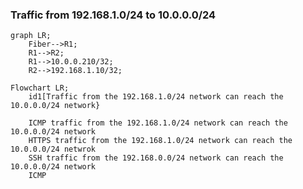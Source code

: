 
### Traffic from 192.168.1.0/24 to 10.0.0.0/24

```mermaid
graph LR;
    Fiber-->R1;
    R1-->R2;
    R1-->10.0.0.210/32;
    R2-->192.168.1.10/32;
```

```mermaid
Flowchart LR;
    id1[Traffic from the 192.168.1.0/24 network can reach the 10.0.0.0/24 network}
```



```
    ICMP traffic from the 192.168.1.0/24 network can reach the 10.0.0.0/24 network
    HTTPS traffic from the 192.168.1.0/24 network can reach the 10.0.0.0/24 netwrok
    SSH traffic from the 192.168.0.0/24 network can reach the 10.0.0.0/24 network
    ICMP
```